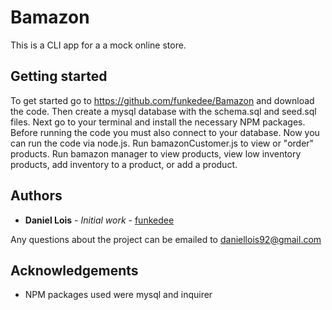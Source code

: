 # Bamazon
This is a CLI app for a a mock online store.

## Getting started

To get started go to  https://github.com/funkedee/Bamazon and download the code.  Then create a mysql database with the schema.sql and seed.sql files. Next go to your terminal and install the necessary NPM packages. Before running the code you must also connect to your database. Now you can run the code via node.js. Run bamazonCustomer.js to view or "order" products.  Run bamazon manager to view products, view low inventory products, add inventory to a product, or add a product.  

## Authors

* **Daniel Lois** - *Initial work* - [funkedee](https://github.comfunkedee)

Any questions about the project can be emailed to daniellois92@gmail.com

## Acknowledgements

* NPM packages used were mysql and inquirer
